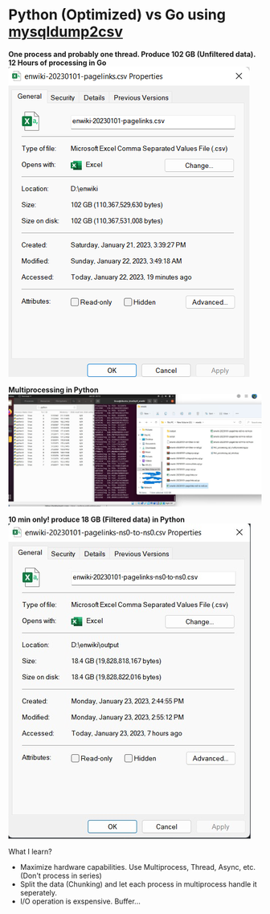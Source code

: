 # Python (Optimized) vs Go using [mysqldump2csv](https://github.com/bramp/mysqldump2csv) 
**One process and probably one thread. Produce 102 GB (Unfiltered data). 12 Hours of processing in Go** \
![12 hrs processing](./assets/12hrs-processing.png)

**Multiprocessing in Python** \
![a](./assets/multiprocessing-python.jpg)

**10 min only! produce 18 GB (Filtered data) in Python** \
![aa](./assets/processing-time.jpg)

What I learn?
- Maximize hardware capabilities. Use Multiprocess, Thread, Async, etc. (Don't process in series)
- Split the data (Chunking) and let each process in multiprocess handle it seperately.
- I/O operation is exspensive. Buffer...